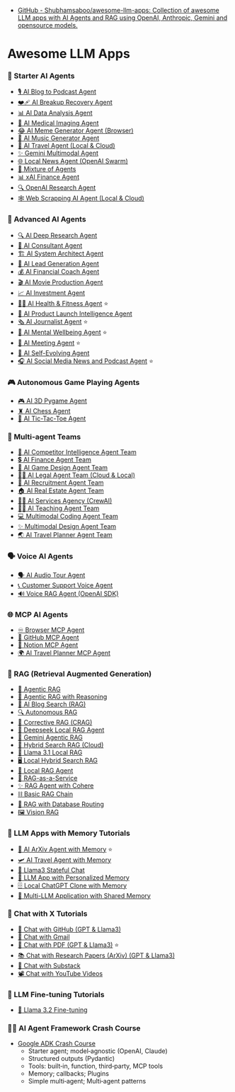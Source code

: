 - [GitHub - Shubhamsaboo/awesome-llm-apps: Collection of awesome LLM apps with AI Agents and RAG using OpenAI, Anthropic, Gemini and opensource models.](https://github.com/Shubhamsaboo/awesome-llm-apps?tab=readme-ov-file) 

# Awesome LLM Apps

### 🌱 Starter AI Agents

[](https://github.com/Shubhamsaboo/awesome-llm-apps?tab=readme-ov-file#-starter-ai-agents)

- [🎙️ AI Blog to Podcast Agent](https://github.com/Shubhamsaboo/awesome-llm-apps/blob/main/starter_ai_agents/ai_blog_to_podcast_agent)
- [❤️‍🩹 AI Breakup Recovery Agent](https://github.com/Shubhamsaboo/awesome-llm-apps/blob/main/starter_ai_agents/ai_breakup_recovery_agent)
- [📊 AI Data Analysis Agent](https://github.com/Shubhamsaboo/awesome-llm-apps/blob/main/starter_ai_agents/ai_data_analysis_agent)
- [🩻 AI Medical Imaging Agent](https://github.com/Shubhamsaboo/awesome-llm-apps/blob/main/starter_ai_agents/ai_medical_imaging_agent)
- [😂 AI Meme Generator Agent (Browser)](https://github.com/Shubhamsaboo/awesome-llm-apps/blob/main/starter_ai_agents/ai_meme_generator_agent_browseruse)
- [🎵 AI Music Generator Agent](https://github.com/Shubhamsaboo/awesome-llm-apps/blob/main/starter_ai_agents/ai_music_generator_agent)
- [🛫 AI Travel Agent (Local & Cloud)](https://github.com/Shubhamsaboo/awesome-llm-apps/blob/main/starter_ai_agents/ai_travel_agent)
- [✨ Gemini Multimodal Agent](https://github.com/Shubhamsaboo/awesome-llm-apps/blob/main/starter_ai_agents/gemini_multimodal_agent_demo)
- [🌐 Local News Agent (OpenAI Swarm)](https://github.com/Shubhamsaboo/awesome-llm-apps/blob/main/starter_ai_agents/local_news_agent_openai_swarm)
- [🔄 Mixture of Agents](https://github.com/Shubhamsaboo/awesome-llm-apps/blob/main/starter_ai_agents/mixture_of_agents)
- [📊 xAI Finance Agent](https://github.com/Shubhamsaboo/awesome-llm-apps/blob/main/starter_ai_agents/xai_finance_agent)
- [🔍 OpenAI Research Agent](https://github.com/Shubhamsaboo/awesome-llm-apps/blob/main/starter_ai_agents/opeani_research_agent)
- [🕸️ Web Scrapping AI Agent (Local & Cloud)](https://github.com/Shubhamsaboo/awesome-llm-apps/blob/main/starter_ai_agents/web_scrapping_ai_agent)

### 🚀 Advanced AI Agents

[](https://github.com/Shubhamsaboo/awesome-llm-apps?tab=readme-ov-file#-advanced-ai-agents)

- [🔍 AI Deep Research Agent](https://github.com/Shubhamsaboo/awesome-llm-apps/blob/main/advanced_ai_agents/single_agent_apps/ai_deep_research_agent)
- [🤝 AI Consultant Agent](https://github.com/Shubhamsaboo/awesome-llm-apps/blob/main/advanced_ai_agents/single_agent_apps/ai_consultant_agent)
- [🏗️ AI System Architect Agent](https://github.com/Shubhamsaboo/awesome-llm-apps/blob/main/advanced_ai_agents/single_agent_apps/ai_system_architect_r1)
- [🎯 AI Lead Generation Agent](https://github.com/Shubhamsaboo/awesome-llm-apps/blob/main/advanced_ai_agents/single_agent_apps/ai_lead_generation_agent)
- [💰 AI Financial Coach Agent](https://github.com/Shubhamsaboo/awesome-llm-apps/blob/main/advanced_ai_agents/multi_agent_apps/ai_financial_coach_agent)
- [🎬 AI Movie Production Agent](https://github.com/Shubhamsaboo/awesome-llm-apps/blob/main/advanced_ai_agents/single_agent_apps/ai_movie_production_agent)
- [📈 AI Investment Agent](https://github.com/Shubhamsaboo/awesome-llm-apps/blob/main/advanced_ai_agents/single_agent_apps/ai_investment_agent)
- [🏋️‍♂️ AI Health & Fitness Agent](https://github.com/Shubhamsaboo/awesome-llm-apps/blob/main/advanced_ai_agents/single_agent_apps/ai_health_fitness_agent) ⭐
- [🚀 AI Product Launch Intelligence Agent](https://github.com/Shubhamsaboo/awesome-llm-apps/blob/main/advanced_ai_agents/multi_agent_apps/product_launch_intelligence_agent)
- [🗞️ AI Journalist Agent](https://github.com/Shubhamsaboo/awesome-llm-apps/blob/main/advanced_ai_agents/single_agent_apps/ai_journalist_agent) ⭐
- [🧠 AI Mental Wellbeing Agent](https://github.com/Shubhamsaboo/awesome-llm-apps/blob/main/advanced_ai_agents/multi_agent_apps/ai_mental_wellbeing_agent) ⭐
- [📑 AI Meeting Agent](https://github.com/Shubhamsaboo/awesome-llm-apps/blob/main/advanced_ai_agents/single_agent_apps/ai_meeting_agent) ⭐
- [🧬 AI Self-Evolving Agent](https://github.com/Shubhamsaboo/awesome-llm-apps/blob/main/advanced_ai_agents/multi_agent_apps/ai_Self-Evolving_agent) 
- [🎧 AI Social Media News and Podcast Agent](https://github.com/Shubhamsaboo/awesome-llm-apps/blob/main/advanced_ai_agents/multi_agent_apps/ai_news_and_podcast_agents) ⭐

### 🎮 Autonomous Game Playing Agents

[](https://github.com/Shubhamsaboo/awesome-llm-apps?tab=readme-ov-file#-autonomous-game-playing-agents)

- [🎮 AI 3D Pygame Agent](https://github.com/Shubhamsaboo/awesome-llm-apps/blob/main/advanced_ai_agents/autonomous_game_playing_agent_apps/ai_3dpygame_r1)
- [♜ AI Chess Agent](https://github.com/Shubhamsaboo/awesome-llm-apps/blob/main/advanced_ai_agents/autonomous_game_playing_agent_apps/ai_chess_agent)
- [🎲 AI Tic-Tac-Toe Agent](https://github.com/Shubhamsaboo/awesome-llm-apps/blob/main/advanced_ai_agents/autonomous_game_playing_agent_apps/ai_tic_tac_toe_agent)

### 🤝 Multi-agent Teams

[](https://github.com/Shubhamsaboo/awesome-llm-apps?tab=readme-ov-file#-multi-agent-teams)

- [🧲 AI Competitor Intelligence Agent Team](https://github.com/Shubhamsaboo/awesome-llm-apps/blob/main/advanced_ai_agents/multi_agent_apps/agent_teams/ai_competitor_intelligence_agent_team)
- [💲 AI Finance Agent Team](https://github.com/Shubhamsaboo/awesome-llm-apps/blob/main/advanced_ai_agents/multi_agent_apps/agent_teams/ai_finance_agent_team)
- [🎨 AI Game Design Agent Team](https://github.com/Shubhamsaboo/awesome-llm-apps/blob/main/advanced_ai_agents/multi_agent_apps/agent_teams/ai_game_design_agent_team)
- [👨‍⚖️ AI Legal Agent Team (Cloud & Local)](https://github.com/Shubhamsaboo/awesome-llm-apps/blob/main/advanced_ai_agents/multi_agent_apps/agent_teams/ai_legal_agent_team)
- [💼 AI Recruitment Agent Team](https://github.com/Shubhamsaboo/awesome-llm-apps/blob/main/advanced_ai_agents/multi_agent_apps/agent_teams/ai_recruitment_agent_team)
- [🏠 AI Real Estate Agent Team](https://github.com/Shubhamsaboo/awesome-llm-apps/blob/main/advanced_ai_agents/multi_agent_apps/agent_teams/ai_real_estate_agent_team)
- [👨‍💼 AI Services Agency (CrewAI)](https://github.com/Shubhamsaboo/awesome-llm-apps/blob/main/advanced_ai_agents/multi_agent_apps/agent_teams/ai_services_agency)
- [👨‍🏫 AI Teaching Agent Team](https://github.com/Shubhamsaboo/awesome-llm-apps/blob/main/advanced_ai_agents/multi_agent_apps/agent_teams/ai_teaching_agent_team)
- [💻 Multimodal Coding Agent Team](https://github.com/Shubhamsaboo/awesome-llm-apps/blob/main/advanced_ai_agents/multi_agent_apps/agent_teams/multimodal_coding_agent_team)
- [✨ Multimodal Design Agent Team](https://github.com/Shubhamsaboo/awesome-llm-apps/blob/main/advanced_ai_agents/multi_agent_apps/agent_teams/multimodal_design_agent_team)
- [🌏 AI Travel Planner Agent Team](https://github.com/Shubhamsaboo/awesome-llm-apps/blob/main/advanced_ai_agents/multi_agent_apps/agent_teams/ai_travel_planner_agent_team)

### 🗣️ Voice AI Agents

[](https://github.com/Shubhamsaboo/awesome-llm-apps?tab=readme-ov-file#%EF%B8%8F-voice-ai-agents)

- [🗣️ AI Audio Tour Agent](https://github.com/Shubhamsaboo/awesome-llm-apps/blob/main/voice_ai_agents/ai_audio_tour_agent)
- [📞 Customer Support Voice Agent](https://github.com/Shubhamsaboo/awesome-llm-apps/blob/main/voice_ai_agents/customer_support_voice_agent)
- [🔊 Voice RAG Agent (OpenAI SDK)](https://github.com/Shubhamsaboo/awesome-llm-apps/blob/main/voice_ai_agents/voice_rag_openaisdk)

### 🌐 MCP AI Agents

[](https://github.com/Shubhamsaboo/awesome-llm-apps?tab=readme-ov-file#-mcp-ai-agents)

- [♾️ Browser MCP Agent](https://github.com/Shubhamsaboo/awesome-llm-apps/blob/main/mcp_ai_agents/browser_mcp_agent)
- [🐙 GitHub MCP Agent](https://github.com/Shubhamsaboo/awesome-llm-apps/blob/main/mcp_ai_agents/github_mcp_agent)
- [📑 Notion MCP Agent](https://github.com/Shubhamsaboo/awesome-llm-apps/blob/main/mcp_ai_agents/notion_mcp_agent)
- [🌍 AI Travel Planner MCP Agent](https://github.com/Shubhamsaboo/awesome-llm-apps/blob/main/mcp_ai_agents/ai_travel_planner_mcp_agent_team)

### 📀 RAG (Retrieval Augmented Generation)

[](https://github.com/Shubhamsaboo/awesome-llm-apps?tab=readme-ov-file#-rag-retrieval-augmented-generation)

- [🔗 Agentic RAG](https://github.com/Shubhamsaboo/awesome-llm-apps/blob/main/rag_tutorials/agentic_rag)
- [🧐 Agentic RAG with Reasoning](https://github.com/Shubhamsaboo/awesome-llm-apps/blob/main/rag_tutorials/agentic_rag_with_reasoning)
- [📰 AI Blog Search (RAG)](https://github.com/Shubhamsaboo/awesome-llm-apps/blob/main/rag_tutorials/ai_blog_search)
- [🔍 Autonomous RAG](https://github.com/Shubhamsaboo/awesome-llm-apps/blob/main/rag_tutorials/autonomous_rag)
- [🔄 Corrective RAG (CRAG)](https://github.com/Shubhamsaboo/awesome-llm-apps/blob/main/rag_tutorials/corrective_rag)
- [🐋 Deepseek Local RAG Agent](https://github.com/Shubhamsaboo/awesome-llm-apps/blob/main/rag_tutorials/deepseek_local_rag_agent)
- [🤔 Gemini Agentic RAG](https://github.com/Shubhamsaboo/awesome-llm-apps/blob/main/rag_tutorials/gemini_agentic_rag)
- [👀 Hybrid Search RAG (Cloud)](https://github.com/Shubhamsaboo/awesome-llm-apps/blob/main/rag_tutorials/hybrid_search_rag)
- [🔄 Llama 3.1 Local RAG](https://github.com/Shubhamsaboo/awesome-llm-apps/blob/main/rag_tutorials/llama3.1_local_rag)
- [🖥️ Local Hybrid Search RAG](https://github.com/Shubhamsaboo/awesome-llm-apps/blob/main/rag_tutorials/local_hybrid_search_rag)
- [🦙 Local RAG Agent](https://github.com/Shubhamsaboo/awesome-llm-apps/blob/main/rag_tutorials/local_rag_agent)
- [🧩 RAG-as-a-Service](https://github.com/Shubhamsaboo/awesome-llm-apps/blob/main/rag_tutorials/rag-as-a-service)
- [✨ RAG Agent with Cohere](https://github.com/Shubhamsaboo/awesome-llm-apps/blob/main/rag_tutorials/rag_agent_cohere)
- [⛓️ Basic RAG Chain](https://github.com/Shubhamsaboo/awesome-llm-apps/blob/main/rag_tutorials/rag_chain)
- [📠 RAG with Database Routing](https://github.com/Shubhamsaboo/awesome-llm-apps/blob/main/rag_tutorials/rag_database_routing)
- [🖼️ Vision RAG](https://github.com/Shubhamsaboo/awesome-llm-apps/blob/main/rag_tutorials/vision_rag)

### 💾 LLM Apps with Memory Tutorials

[](https://github.com/Shubhamsaboo/awesome-llm-apps?tab=readme-ov-file#-llm-apps-with-memory-tutorials)

- [💾 AI ArXiv Agent with Memory](https://github.com/Shubhamsaboo/awesome-llm-apps/blob/main/advanced_llm_apps/llm_apps_with_memory_tutorials/ai_arxiv_agent_memory) ⭐
- [🛩️ AI Travel Agent with Memory](https://github.com/Shubhamsaboo/awesome-llm-apps/blob/main/advanced_llm_apps/llm_apps_with_memory_tutorials/ai_travel_agent_memory)
- [💬 Llama3 Stateful Chat](https://github.com/Shubhamsaboo/awesome-llm-apps/blob/main/advanced_llm_apps/llm_apps_with_memory_tutorials/llama3_stateful_chat)
- [📝 LLM App with Personalized Memory](https://github.com/Shubhamsaboo/awesome-llm-apps/blob/main/advanced_llm_apps/llm_apps_with_memory_tutorials/llm_app_personalized_memory)
- [🗄️ Local ChatGPT Clone with Memory](https://github.com/Shubhamsaboo/awesome-llm-apps/blob/main/advanced_llm_apps/llm_apps_with_memory_tutorials/local_chatgpt_with_memory)
- [🧠 Multi-LLM Application with Shared Memory](https://github.com/Shubhamsaboo/awesome-llm-apps/blob/main/advanced_llm_apps/llm_apps_with_memory_tutorials/multi_llm_memory)

### 💬 Chat with X Tutorials

[](https://github.com/Shubhamsaboo/awesome-llm-apps?tab=readme-ov-file#-chat-with-x-tutorials)

- [💬 Chat with GitHub (GPT & Llama3)](https://github.com/Shubhamsaboo/awesome-llm-apps/blob/main/advanced_llm_apps/chat_with_X_tutorials/chat_with_github)
- [📨 Chat with Gmail](https://github.com/Shubhamsaboo/awesome-llm-apps/blob/main/advanced_llm_apps/chat_with_X_tutorials/chat_with_gmail)
- [📄 Chat with PDF (GPT & Llama3)](https://github.com/Shubhamsaboo/awesome-llm-apps/blob/main/advanced_llm_apps/chat_with_X_tutorials/chat_with_pdf) ⭐
- [📚 Chat with Research Papers (ArXiv) (GPT & Llama3)](https://github.com/Shubhamsaboo/awesome-llm-apps/blob/main/advanced_llm_apps/chat_with_X_tutorials/chat_with_research_papers)
- [📝 Chat with Substack](https://github.com/Shubhamsaboo/awesome-llm-apps/blob/main/advanced_llm_apps/chat_with_X_tutorials/chat_with_substack)
- [📽️ Chat with YouTube Videos](https://github.com/Shubhamsaboo/awesome-llm-apps/blob/main/advanced_llm_apps/chat_with_X_tutorials/chat_with_youtube_videos)

### 🔧 LLM Fine-tuning Tutorials

[](https://github.com/Shubhamsaboo/awesome-llm-apps?tab=readme-ov-file#-llm-fine-tuning-tutorials)

- [🔧 Llama 3.2 Fine-tuning](https://github.com/Shubhamsaboo/awesome-llm-apps/blob/main/advanced_llm_apps/llm_finetuning_tutorials/llama3.2_finetuning)

### 🧑‍🏫 AI Agent Framework Crash Course

[](https://github.com/Shubhamsaboo/awesome-llm-apps?tab=readme-ov-file#-ai-agent-framework-crash-course)

- [Google ADK Crash Course](https://github.com/Shubhamsaboo/awesome-llm-apps/blob/main/ai_agent_framework_crash_course/google_adk_crash_course)
    - Starter agent; model‑agnostic (OpenAI, Claude)
    - Structured outputs (Pydantic)
    - Tools: built‑in, function, third‑party, MCP tools
    - Memory; callbacks; Plugins
    - Simple multi‑agent; Multi‑agent patterns
